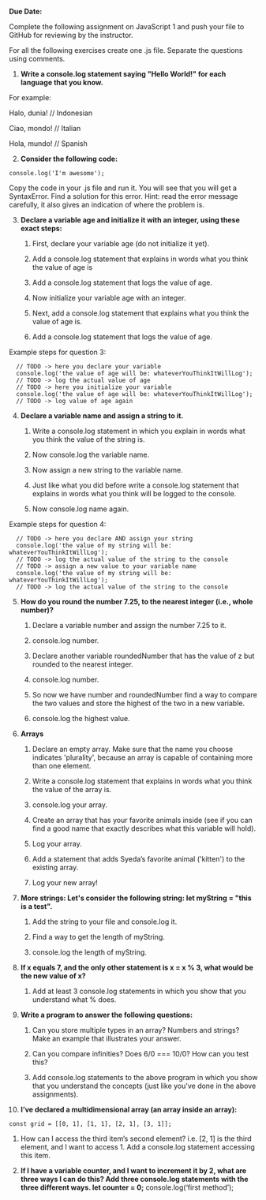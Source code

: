 **Due Date:**

Complete the following assignment on JavaScript 1 and push your file to GitHub for reviewing by the instructor. 

For all the following exercises create one .js file. Separate the questions using comments.

1. **Write a console.log statement saying "Hello World!" for each language that you know.**

For example:

Halo, dunia! // Indonesian

Ciao, mondo! // Italian

Hola, mundo! // Spanish

2. **Consider the following code:**
```
console.log('I'm awesome');
```
Copy the code in your .js file and run it. You will see that you will get a SyntaxError. Find a solution for this error. Hint: read the error message carefully, it also gives an indication of where the problem is.

3. **Declare a variable age and initialize it with an integer, using these exact steps:**

    1. First, declare your variable age (do not initialize it yet).

    2. Add a console.log statement that explains in words what you think the value of age is

    3. Add a console.log statement that logs the value of age.

    4. Now initialize your variable age with an integer.

    5. Next, add a console.log statement that explains what you think the value of age is.

    6. Add a console.log statement that logs the value of age.

Example steps for question 3:
```
  // TODO -> here you declare your variable
  console.log('the value of age will be: whateverYouThinkItWillLog');
  // TODO -> log the actual value of age
  // TODO -> here you initialize your variable
  console.log('the value of age will be: whateverYouThinkItWillLog');
  // TODO -> log value of age again
```
4. **Declare a variable name and assign a string to it.**

    1. Write a console.log statement in which you explain in words what you think the value of the string is.

    2. Now console.log the variable name.

    3. Now assign a new string to the variable name.

    4. Just like what you did before write a console.log statement that explains in words what you think will be logged to the console.

    5. Now console.log name again.

Example steps for question 4:
```
  // TODO -> here you declare AND assign your string
  console.log('the value of my string will be: whateverYouThinkItWillLog');
  // TODO -> log the actual value of the string to the console
  // TODO -> assign a new value to your variable name
  console.log('the value of my string will be: whateverYouThinkItWillLog');
  // TODO -> log the actual value of the string to the console
```
5. **How do you round the number 7.25, to the nearest integer (i.e., whole number)?**

    1. Declare a variable number and assign the number 7.25 to it.

    2. console.log number.

    3. Declare another variable roundedNumber that has the value of z but rounded to the nearest integer.

    4. console.log number.

    5. So now we have number and roundedNumber find a way to compare the two values and store the highest of the two in a new variable.

    6. console.log the highest value.

6. **Arrays**

    1. Declare an empty array. Make sure that the name you choose indicates 'plurality', because an array is capable of containing more than one element. 

    2. Write a console.log statement that explains in words what you think the value of the array is.

    3. console.log your array.

    4. Create an array that has your favorite animals inside (see if you can find a good name that exactly describes what this variable will hold).

    5. Log your array.

    6. Add a statement that adds Syeda’s favorite animal ('kitten') to the existing array.

    7. Log your new array!

7. **More strings: Let's consider the following string: let myString = "this is a test".**

    1. Add the string to your file and console.log it.

    2. Find a way to get the length of myString.

    3. console.log the length of myString.

8. **If x equals 7, and the only other statement is x = x % 3, what would be the new value of x?**

    1. Add at least 3 console.log statements in which you show that you understand what % does.

9. **Write a program to answer the following questions:**

    1. Can you store multiple types in an array? Numbers and strings? Make an example that illustrates your answer.

    2. Can you compare infinities? Does 6/0 === 10/0? How can you test this?

    3. Add console.log statements to the above program in which you show that you understand the concepts (just like you've done in the above assignments).

10. **I’ve declared a multidimensional array (an array inside an array):**
```
const grid = [[0, 1], [1, 1], [2, 1], [3, 1]];
```
   1. How can I access the third item’s second element? i.e. [2, 1] is the third element, and I want to access 1. Add a console.log statement accessing this item.

11. **If I have a variable counter, and I want to increment it by 2, what are three ways I can do this? Add three console.log statements with the three different ways.
let counter = 0;**
console.log(‘first method’);
